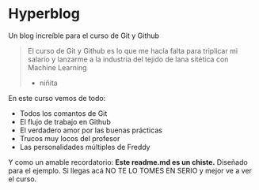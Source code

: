 # Hyperblog
Un blog increíble para el curso de Git y Github
> El curso de Git y Github es lo que me hacía falta para triplicar mi salario y lanzarme a la industria del tejido de lana sitética con Machine Learning
> - niñita

En este curso vemos de todo:
* Todos los comantos de Git
* El flujo de trabajo en Github
* El verdadero amor por las buenas prácticas
* Trucos muy locos del profesor
* Las personalidades múltiples de Freddy

Y como un amable recordatorio: **Este readme.md es un chiste.** Diseñado para el ejemplo. Si llegas acá NO TE LO TOMES EN SERIO y mejor ve a ver el curso.